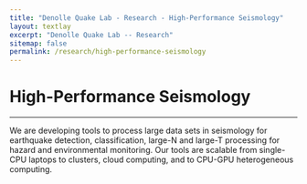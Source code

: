 ```yaml
---
title: "Denolle Quake Lab - Research - High-Performance Seismology"
layout: textlay
excerpt: "Denolle Quake Lab -- Research"
sitemap: false
permalink: /research/high-performance-seismology
---
```


# High-Performance Seismology
---
We are developing tools to process large data sets in seismology for earthquake detection, classification, large-N and large-T processing for hazard and environmental monitoring. Our tools are scalable from single-CPU laptops to clusters, cloud computing, and to CPU-GPU heterogeneous computing.